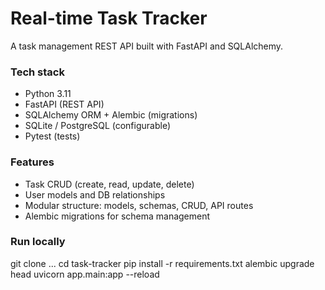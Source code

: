 # Real-time Task Tracker
A task management REST API built with FastAPI and SQLAlchemy.

### Tech stack
- Python 3.11
- FastAPI (REST API)
- SQLAlchemy ORM + Alembic (migrations)
- SQLite / PostgreSQL (configurable)
- Pytest (tests)

### Features
- Task CRUD (create, read, update, delete)
- User models and DB relationships
- Modular structure: models, schemas, CRUD, API routes
- Alembic migrations for schema management

### Run locally
git clone ...
cd task-tracker
pip install -r requirements.txt
alembic upgrade head
uvicorn app.main:app --reload
